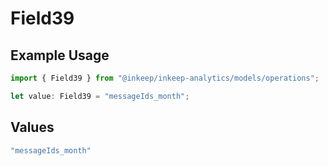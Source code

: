 # Field39

## Example Usage

```typescript
import { Field39 } from "@inkeep/inkeep-analytics/models/operations";

let value: Field39 = "messageIds_month";
```

## Values

```typescript
"messageIds_month"
```